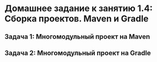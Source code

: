 # Домашнее задание к занятию 1.4: Сборка проектов. Maven и Gradle
## Задача 1: Многомодульный проект на Maven
## Задача 2: Многомодульный проект на Gradle
